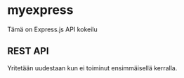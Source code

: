 # myexpress
Tämä on Express.js API kokeilu

## REST API

Yritetään uudestaan kun ei toiminut ensimmäisellä kerralla.